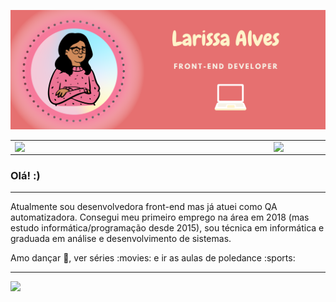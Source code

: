 ![capa github](https://github.com/larissa144/larissa144/blob/main/capa.png)

<center>
<table>
    <tr>
        <td><img width="400px" align="left" src="https://github-readme-stats.vercel.app/api/top-langs/?username=larissa144&hide=html&layout=compact&theme=buefy" /></td>
        <td><img width="495px" align="left" src="https://github-readme-stats.vercel.app/api?username=larissa144&theme=buefy"/></td>
    </tr>   
</table>
</center>

### Olá! :)

---

Atualmente sou desenvolvedora front-end mas já atuei como QA automatizadora. Consegui meu primeiro emprego na área em 2018 (mas estudo informática/programação desde 2015), sou técnica em informática e graduada em análise e desenvolvimento de sistemas.  

Amo dançar :dancer:, ver séries :movies: e ir as aulas de poledance :sports:

---


![](https://komarev.com/ghpvc/?username=larissa144&color=blue&style=flat)

